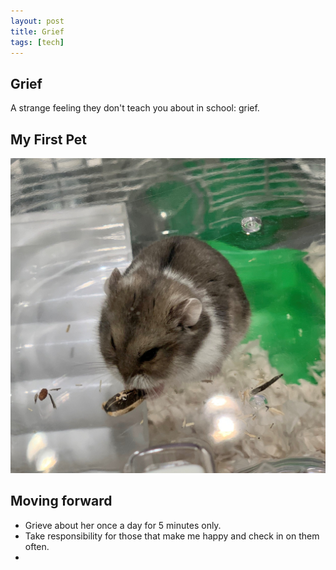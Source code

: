 ```yaml
---
layout: post
title: Grief
tags: [tech]
---
```




## Grief <br>
A strange feeling they don't teach you about in school: grief. 

## My First Pet <br>

<img src="images/Hamu.JPG">

## Moving forward <br>
- Grieve about her once a day for 5 minutes only. 
- Take responsibility for those that make me happy and check in on them often. 
- 
